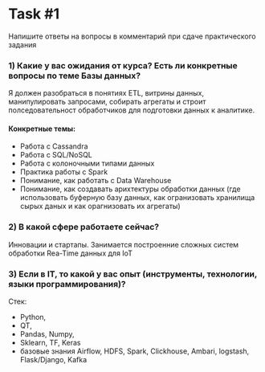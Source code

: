 # Task #1

Напишите ответы на вопросы в комментарий при сдаче практического задания

### 1) Какие у вас ожидания от курса? Есть ли конкретные вопросы по теме Базы данных?
Я должен разобраться в понятиях ETL, витрины данных, манипулировать запросами, собирать агрегаты и строит полседовательност обработчиков для подготовки данных к аналитике. 
#### Конкретные темы:
 - Работа с Cassandra
 - Работа с SQL/NoSQL
 - Работа с колоночными типами данных
 - Практика работы с Spark
 - Понимание, как работать с Data Warehouse
 - Понимание, как создавать арихтектуры обработки данных (где использовать буферную базу данных, как огранизовать хранилища сырых даных и как орагнизовать их агрегаты)

### 2) В какой сфере работаете сейчас?
Инновации и стартапы. Занимается построенние сложных систем обработки Rea-Time данных для IoT

### 3) Если в IT, то какой у вас опыт (инструменты, технологии, языки программирования)?
Стек: 
- Python, 
- QT, 
- Pandas, Numpy, 
- Sklearn, TF, Keras
- базовые знания Airflow, HDFS, Spark, Clickhouse, Ambari, logstash, Flask/Django, Kafka